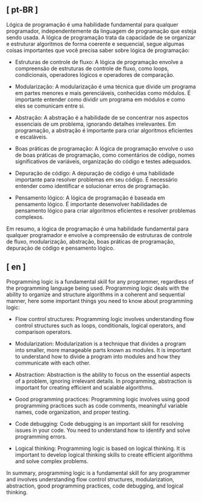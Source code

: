 ## [ pt-BR ]

Lógica de programação é uma habilidade fundamental para qualquer programador, independentemente da linguagem de programação que esteja sendo usada. A lógica de programação trata da capacidade de se organizar e estruturar algoritmos de forma coerente e sequencial, segue algumas coisas importantes que você precisa saber sobre lógica de programação:

* Estruturas de controle de fluxo: A lógica de programação envolve a compreensão de estruturas de controle de fluxo, como loops, condicionais, operadores lógicos e operadores de comparação.

* Modularização: A modularização é uma técnica que divide um programa em partes menores e mais gerenciáveis, conhecidas como módulos. É importante entender como dividir um programa em módulos e como eles se comunicam entre si.

* Abstração: A abstração é a habilidade de se concentrar nos aspectos essenciais de um problema, ignorando detalhes irrelevantes. Em programação, a abstração é importante para criar algoritmos eficientes e escaláveis.

* Boas práticas de programação: A lógica de programação envolve o uso de boas práticas de programação, como comentários de código, nomes significativos de variáveis, organização do código e testes adequados.

* Depuração de código: A depuração de código é uma habilidade importante para resolver problemas em seu código. É necessário entender como identificar e solucionar erros de programação.

* Pensamento lógico: A lógica de programação é baseada em pensamento lógico. É importante desenvolver habilidades de pensamento lógico para criar algoritmos eficientes e resolver problemas complexos.

Em resumo, a lógica de programação é uma habilidade fundamental para qualquer programador e envolve a compreensão de estruturas de controle de fluxo, modularização, abstração, boas práticas de programação, depuração de código e pensamento lógico.


## [ en ]

Programming logic is a fundamental skill for any programmer, regardless of the programming language being used. Programming logic deals with the ability to organize and structure algorithms in a coherent and sequential manner, here some important things you need to know about programming logic:

* Flow control structures: Programming logic involves understanding flow control structures such as loops, conditionals, logical operators, and comparison operators.

* Modularization: Modularization is a technique that divides a program into smaller, more manageable parts known as modules. It is important to understand how to divide a program into modules and how they communicate with each other.

* Abstraction: Abstraction is the ability to focus on the essential aspects of a problem, ignoring irrelevant details. In programming, abstraction is important for creating efficient and scalable algorithms.

* Good programming practices: Programming logic involves using good programming practices such as code comments, meaningful variable names, code organization, and proper testing.

* Code debugging: Code debugging is an important skill for resolving issues in your code. You need to understand how to identify and solve programming errors.

* Logical thinking: Programming logic is based on logical thinking. It is important to develop logical thinking skills to create efficient algorithms and solve complex problems.

In summary, programming logic is a fundamental skill for any programmer and involves understanding flow control structures, modularization, abstraction, good programming practices, code debugging, and logical thinking.